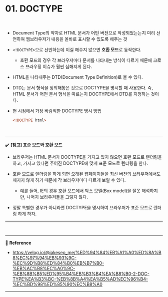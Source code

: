 # 01. DOCTYPE

<br>

- Document Type의 약자로 HTML 문서가 어떤 버전으로 작성되었는는지 미리 선언하여 웹브라우저가 내용을 올바로 표시할 수 있도록 해주는 것
- `<!DOCTYPE>`으로 선언하는데 이걸 해주지 않으면 <b>호환 모드</b>로 동작한다.
  
  - 호환 모드의 경우 각 브라우저마다 문서를 나타내는 방식이 다르기 때문에 크로스 브라우징 이슈가 훨씬 심해지게 된다.
- HTML을 나타내주는 DTD(Document Type Definition)로 볼 수 있다.
  
- DTD는 문서 형식을 정의해놓은 것으로 DOCTYPE을 명시할 때 사용한다. 즉, HTML 문서가 어떤 문서 형식을 따르는지 DOCTYPE에서 DTD를 지정하는 것이다.
  
- 현 시점에서 가장 바람직한 DOCTYPE 명시 방법

  ```HTML
  <!DOCTYPE html>
  ```

<br>

---

:heavy_check_mark: <b>[참고] 표준 모드와 호환 모드</b>

- 브라우저는 HTML 문서가 DOCTYPE을 가지고 있지 않으면 호환 모드로 렌더링을 하고, 가지고 있다면 주어진 DOCTYPE에 맞게 표준 모드로 렌더링을 한다.
- 호환 모드로 렌더링을 하게 되면 오래된 웹페이지들을 최신 버전의 브라우저에서도 깨지지 않게 하기 때문에 각 브라우저마다 다르게 보일 수 있다.
  - 예를 들어, IE의 경우 호환 모드에서 박스 모델(Box model)을 잘못 해석하지만, 나머지 브라우저들을 그렇지 않다.

- 정말 특별한 경우가 아니라면 DOCTYPE을 명시하여 브라우저가 표준 모드로 렌더링 하게 하자. 

---

<br>

---

:page_facing_up: <b>Reference</b>

- https://velog.io/@jakeseo_me/%ED%94%84%EB%A1%A0%ED%8A%B8%EC%97%94%EB%93%9C-%EC%9D%B8%ED%84%B0%EB%B7%B0-%EB%AC%B8%EC%A0%9C-%EB%8B%B5%ED%95%B4%EB%B3%B4%EA%B8%B0-2-DOC-TYPE%EA%B3%BC-%EB%8B%A4%EA%B5%AD%EC%96%B4-%EC%BD%98%ED%85%90%EC%B8%A0

---

